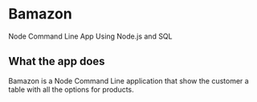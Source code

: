 # Bamazon
Node Command Line App Using Node.js and SQL

<h2>What the app does</h2>

Bamazon is a Node Command Line application that show the customer a table with all the options for products. 


